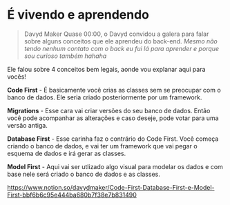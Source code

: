 # É vivendo e aprendendo
> Davyd Maker
Quase 00:00, o Davyd convidou a galera para falar sobre alguns conceitos que ele aprendeu do back-end.
*Mesmo não tendo nenhum contato com o back eu fui lá para aprender e porque sou curioso também hahaha*

Ele falou sobre 4 conceitos bem legais, aonde vou explanar aqui para vocês!

**Code First** - É basicamente você crias as classes sem se preocupar com o banco de dados. Ele seria criado posteriormente por um framework.

**Migrations** - Esse cara vai criar versões do seu banco de dados. Então você pode acompanhar as alterações e caso deseje, pode votar para uma versão antiga.

**Database First** - Esse carinha faz o contrário do Code First. Você começa criando o banco de dados, e vai ter um framework que vai pegar o esquema de dados e irá gerar as classes.

**Model First** - Aqui vai ser utlizado algo visual para modelar os dados e com base nele será criado o banco de dados e as classes. 

https://www.notion.so/davydmaker/Code-First-Database-First-e-Model-First-bbf6b6c95e444ba680b7f38e7b831490 

